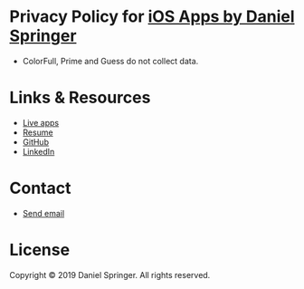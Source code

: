 # Privacy Policy for [iOS Apps by Daniel Springer](https://itunes.apple.com/us/developer/daniel-springer/id1402417666?mt=8)

- ColorFull, Prime and Guess do not collect data.

# Links & Resources

- [Live apps](https://itunes.apple.com/us/developer/daniel-springer/id1402417666?mt=8)
- [Resume](https://github.com/DaniSpringer/docs/blob/master/Daniel-Springer-Resume.pdf)
- [GitHub](https://github.com/DaniSpringer)
- [LinkedIn](https://www.linkedin.com/in/imdanielspringer/)

# Contact
- [Send email](mailto:musicbyds@icloud.com)

# License
Copyright © 2019 Daniel Springer. All rights reserved.